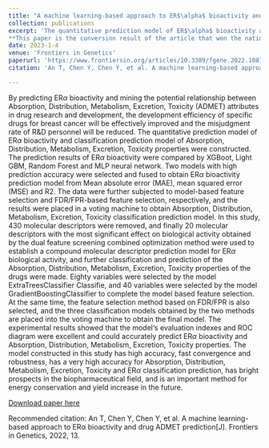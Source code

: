 ```yaml
---
title: "A machine learning-based approach to ER$\alpha$ bioactivity and drug ADMET prediction"
collection: publications
excerpt: 'The quantitative prediction model of ER$\alpha$ bioactivity and classification prediction model of Absorption, Distribution, Metabolism, Excretion, Toxicity properties were constructed. The prediction results of ER$\alpha$ bioactivity were compared by XGBoot, Light GBM, Random Forest and MLP neural network. Two models with high prediction accuracy were selected and fused to obtain ER$\alpha$ bioactivity prediction model from Mean absolute error (MAE), mean squared error (MSE) and R2.
**This paper is the conversion result of the article that won the national third prize in the 18th Huawei Cup Mathematical Contest in Modeling.**'
date: 2023-1-4
venue: 'Frontiers in Genetics'
paperurl: 'https://www.frontiersin.org/articles/10.3389/fgene.2022.1087273/full'
citation: 'An T, Chen Y, Chen Y, et al. A machine learning-based approach to ERα bioactivity and drug ADMET prediction[J]. Frontiers in Genetics, 2022, 13.'

---
```

 By predicting ER$\alpha$ bioactivity and mining the potential relationship between Absorption, Distribution, Metabolism, Excretion, Toxicity (ADMET) attributes in drug research and development, the development efficiency of specific drugs for breast cancer will be effectively improved and the misjudgment rate of R&D personnel will be reduced. The quantitative prediction model of ER$\alpha$ bioactivity and classification prediction model of Absorption, Distribution, Metabolism, Excretion, Toxicity properties were constructed. The prediction results of ER$\alpha$ bioactivity were compared by XGBoot, Light GBM, Random Forest and MLP neural network. Two models with high prediction accuracy were selected and fused to obtain ER$\alpha$ bioactivity prediction model from Mean absolute error (MAE), mean squared error (MSE) and R2. The data were further subjected to model-based feature selection and FDR/FPR-based feature selection, respectively, and the results were placed in a voting machine to obtain Absorption, Distribution, Metabolism, Excretion, Toxicity classification prediction model. In this study, 430 molecular descriptors were removed, and finally 20 molecular descriptors with the most significant effect on biological activity obtained by the dual feature screening combined optimization method were used to establish a compound molecular descriptor prediction model for ER$\alpha$ biological activity, and further classification and prediction of the Absorption, Distribution, Metabolism, Excretion, Toxicity properties of the drugs were made. Eighty variables were selected by the model ExtraTreesClassifier Classifie, and 40 variables were selected by the model GradientBoostingClassifier to complete the model based feature selection. At the same time, the feature selection method based on FDR/FPR is also selected, and the three classification models obtained by the two methods are placed into the voting machine to obtain the final model. The experimental results showed that the model‘s evaluation indexes and ROC diagram were excellent and could accurately predict ER$\alpha$ bioactivity and Absorption, Distribution, Metabolism, Excretion, Toxicity properties. The model constructed in this study has high accuracy, fast convergence and robustness, has a very high accuracy for Absorption, Distribution, Metabolism, Excretion, Toxicity and ER$\alpha$ classification prediction, has bright prospects in the biopharmaceutical field, and is an important method for energy conservation and yield increase in the future.

[Download paper here](../files/2023fig.pdf)

Recommended citation: An T, Chen Y, Chen Y, et al. A machine learning-based approach to ERα bioactivity and drug ADMET prediction[J]. Frontiers in Genetics, 2022, 13.
